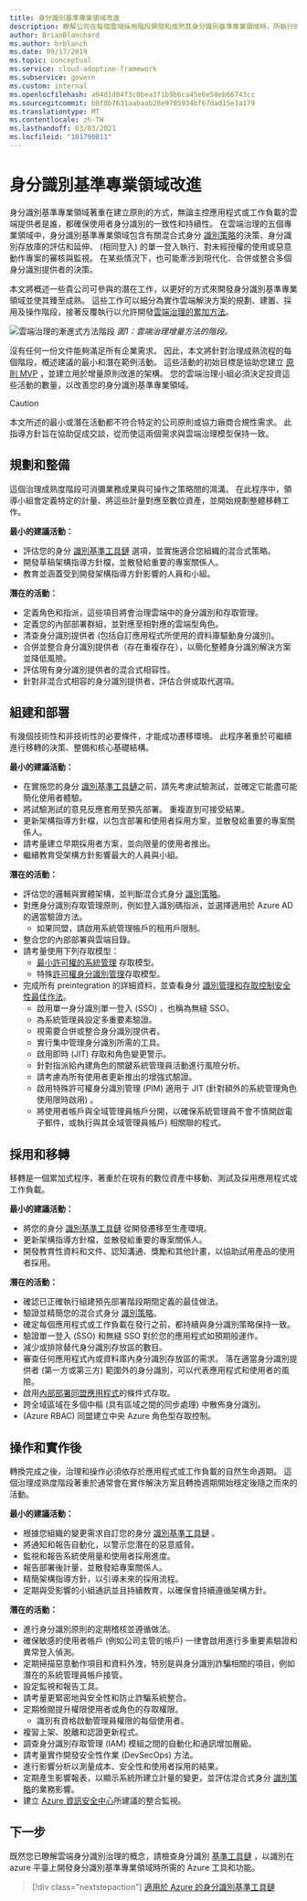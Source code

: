 ```yaml
---
title: 身分識別基準專業領域改進
description: 瞭解公司在每個雲端採用階段開發和成熟其身分識別基準專業領域時，所執行的潛在工作。
author: BrianBlanchard
ms.author: brblanch
ms.date: 09/17/2019
ms.topic: conceptual
ms.service: cloud-adoption-framework
ms.subservice: govern
ms.custom: internal
ms.openlocfilehash: a94d1d04f3c0bea3f1b9b6ca45e6e50eb66743cc
ms.sourcegitcommit: b8f8b7631aabaab28e9705934bf67dad15e3a179
ms.translationtype: MT
ms.contentlocale: zh-TW
ms.lasthandoff: 03/03/2021
ms.locfileid: "101790811"
---
```

# <a name="identity-baseline-discipline-improvement"></a>身分識別基準專業領域改進

身分識別基準專業領域著重在建立原則的方式，無論主控應用程式或工作負載的雲端提供者是誰，都確保使用者身分識別的一致性和持續性。 在雲端治理的五個專業領域中，身分識別基準專業領域包含有關混合式身分 [識別策略](../../decision-guides/identity/index.md)的決策、身分識別存放庫的評估和延伸、 (相同登入) 的單一登入執行、對未經授權的使用或惡意動作專案的審核與監視。 在某些情況下，也可能牽涉到現代化、合併或整合多個身分識別提供者的決策。

本文將概述一些貴公司可參與的潛在工作，以更好的方式來開發身分識別基準專業領域並使其臻至成熟。 這些工作可以細分為實作雲端解決方案的規劃、建置、採用及操作階段，接著反覆執行以允許開發[雲端治理的累加方法](../guides/index.md#an-incremental-approach-to-cloud-governance)。

![雲端治理的漸進式方法階段 ](../../_images/govern/adoption-phases.png)
 *圖1：雲端治理增量方法的階段。*

沒有任何一份文件能夠滿足所有企業需求。 因此，本文將針對治理成熟流程的每個階段，概述建議的最小和潛在範例活動。 這些活動的初始目標是協助您建立 [原則 MVP](../guides/index.md#an-incremental-approach-to-cloud-governance) ，並建立用於增量原則改進的架構。 您的雲端治理小組必須決定投資這些活動的數量，以改善您的身分識別基準專業領域。

> [!CAUTION]
> 本文所述的最小或潛在活動都不符合特定的公司原則或協力廠商合規性需求。 此指導方針旨在協助促成交談，從而使這兩個需求與雲端治理模型保持一致。

## <a name="planning-and-readiness"></a>規劃和整備

這個治理成熟度階段可消彌業務成果與可操作之策略間的鴻溝。 在此程序中，領導小組會定義特定的計量、將這些計量對應至數位資產，並開始規劃整體移轉工作。

**最小的建議活動：**

- 評估您的身分 [識別基準工具鏈](./toolchain.md) 選項，並實施適合您組織的混合式策略。
- 開發草稿架構指導方針檔，並散發給重要的專案關係人。
- 教育並涵蓋受到開發架構指導方針影響的人員和小組。

**潛在的活動：**

- 定義角色和指派，這些項目將會治理雲端中的身分識別和存取管理。
- 定義您的內部部署群組，並對應至相對應的雲端型角色。
- 清查身分識別提供者 (包括自訂應用程式所使用的資料庫驅動身分識別)。
- 合併並整合身分識別提供者（存在重複存在），以簡化整體身分識別解決方案並降低風險。
- 評估現有身分識別提供者的混合式相容性。
- 針對非混合式相容的身分識別提供者，評估合併或取代選項。

## <a name="build-and-predeployment"></a>組建和部署

有幾個技術性和非技術性的必要條件，才能成功遷移環境。 此程序著重於可繼續進行移轉的決策、整備和核心基礎結構。

**最小的建議活動：**

- 在實施您的身分 [識別基準工具鏈](./toolchain.md)之前，請先考慮試驗測試，並確定它能盡可能簡化使用者體驗。
- 將試驗測試的意見反應套用至預先部署。 重複直到可接受結果。
- 更新架構指導方針檔，以包含部署和使用者採用方案，並散發給重要的專案關係人。
- 請考量建立早期採用者方案，並向限量的使用者推出。
- 繼續教育受架構方針影響最大的人員與小組。

<!-- docutune:casing "seamless SSO" -->

**潛在的活動：**

- 評估您的邏輯與實體架構，並判斷混合式身分 [識別策略](../../decision-guides/identity/index.md)。
- 對應身分識別存取管理原則，例如登入識別碼指派，並選擇適用於 Azure AD 的適當驗證方法。
  - 如果同盟，請啟用系統管理帳戶的租用戶限制。
- 整合您的內部部署與雲端目錄。
- 請考量使用下列存取模型：
  - [最小許可權的系統管理](/windows-server/identity/ad-ds/plan/security-best-practices/implementing-least-privilege-administrative-models) 存取模型。
  - 特殊[許可權身分識別管理](/azure/active-directory/privileged-identity-management/pim-configure)存取模型。
- 完成所有 preintegration 的詳細資料，並查看身分 [識別管理和存取控制安全性最佳作法](/azure/security/fundamentals/identity-management-best-practices)。
  - 啟用單一身分識別單一登入 (SSO) ，也稱為無縫 SSO。
  - 為系統管理員設定多重要素驗證。
  - 視需要合併或整合身分識別提供者。
  - 實行集中管理身分識別所需的工具。
  - 啟用即時 (JIT) 存取和角色變更警示。
  - 針對指派給內建角色的關鍵系統管理員活動進行風險分析。
  - 請考慮為所有使用者更新推出的增強式驗證。
  - 啟用特殊許可權身分識別管理 (PIM) 適用于 JIT (針對額外的系統管理角色使用限時啟用) 。
  - 將使用者帳戶與全域管理員帳戶分開，以確保系統管理員不會不慎開啟電子郵件，或執行與其全域管理員帳戶) 相關聯的程式。

## <a name="adopt-and-migrate"></a>採用和移轉

移轉是一個累加式程序，著重於在現有的數位資產中移動、測試及採用應用程式或工作負載。

**最小的建議活動：**

- 將您的身分 [識別基準工具鏈](./toolchain.md) 從開發遷移至生產環境。
- 更新架構指導方針檔，並散發給重要的專案關係人。
- 開發教育性資料和文件、認知溝通、獎勵和其他計畫，以協助試用產品的使用者採用。

**潛在的活動：**

- 確認已正確執行組建預先部署階段期間定義的最佳做法。
- 驗證並精簡您的混合式身分 [識別策略](../../decision-guides/identity/index.md)。
- 確定每個應用程式或工作負載在發行之前，都持續與身分識別策略保持一致。
- 驗證單一登入 (SSO) 和無縫 SSO 對於您的應用程式如預期般運作。
- 減少或排除替代身分識別存放區的數目。
- 審查任何應用程式內或資料庫內身分識別存放區的需求。 落在適當身分識別提供者 (第一方或第三方) 範圍外的身分識別，可以代表應用程式和使用者的風險。
- 啟用[內部部署同盟應用程式](/azure/active-directory/devices/overview)的條件式存取。
- 跨全域區域在多個中樞 (具有區域之間的同步處理) 中散佈身分識別。
-  (Azure RBAC) 同盟建立中央 Azure 角色型存取控制。

## <a name="operate-and-post-implementation"></a>操作和實作後

轉換完成之後，治理和操作必須依存於應用程式或工作負載的自然生命週期。 這個治理成熟度階段著重於通常會在實作解決方案且轉換週期開始穩定後隨之而來的活動。

**最小的建議活動：**

- 根據您組織的變更需求自訂您的身分 [識別基準工具鏈](./toolchain.md) 。
- 將通知和報告自動化，以警示您潛在的惡意威脅。
- 監視和報告系統使用量和使用者採用進度。
- 報告部署後計量，並散發給專案關係人。
- 精簡架構指導方針，以引導未來的採用流程。
- 定期與受影響的小組通訊並且持續教育，以確保會持續遵循架構方針。

**潛在的活動：**

- 進行身分識別原則的定期稽核並遵循做法。
- 確保敏感的使用者帳戶 (例如公司主管的帳戶) 一律會啟用進行多重要素驗證和異常登入偵測。
- 定期掃描惡意動作項目和資料外洩，特別是與身分識別詐騙相關的項目，例如潛在的系統管理員帳戶接管。
- 設定監視和報告工具。
- 請考量更緊密地與安全性和防止詐騙系統整合。
- 定期檢閱提升權限使用者或角色的存取權限。
  - 識別有資格啟動管理員權限的每個使用者。
- 複習上架、脫離和認證更新程式。
- 調查身分識別存取管理 (IAM) 模組之間的自動化和通訊增加層級。
- 請考量實作開發安全性作業 (DevSecOps) 方法。
- 進行影響分析以測量成本、安全性和使用者採用的結果。
- 定期產生影響報表，以顯示系統所建立計量的變更，並評估混合式身分 [識別策略](../../decision-guides/identity/index.md)的業務影響。
- 建立 [Azure 資訊安全中心](/azure/security-center/security-center-introduction)所建議的整合監視。

## <a name="next-steps"></a>下一步

既然您已瞭解雲端身分識別治理的概念，請檢查身分識別 [基準工具鏈](./toolchain.md) ，以識別在 azure 平臺上開發身分識別基準專業領域時所需的 Azure 工具和功能。

> [!div class="nextstepaction"]
> [適用於 Azure 的身分識別基準工具鏈](./toolchain.md)
